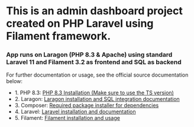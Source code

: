 <h1>This is an admin dashboard project created on PHP Laravel using Filament framework.</h1>
<h3>App runs on Laragon (PHP 8.3 & Apache) using standard Laravel 11 and Filament 3.2 as frontend and SQL as backend</h3>
<p>For further documentation or usage, see the official source documentation below:</p>
<ul>
    <li>1. PHP 8.3: <a href="https://www.php.net/downloads">PHP 8.3 Installation (Make sure to use the TS version)</a></li>
    <li>2. Laragon: <a href="https://laragon.org/download/">Laragon installation and SQL integration documentation</a></li>
    <li>3. Composer: <a href="https://getcomposer.org/download/">Required package installer for dependencies</a></li>
    <li>4. Laravel: <a href="https://laravel.com/docs/11.x">Laravel installation and documentation</a></li>
    <li>5. Filament: <a href="https://filamentphp.com/docs/3.x/panels/installation">Filament installation and usage</a></li>
</ul>
